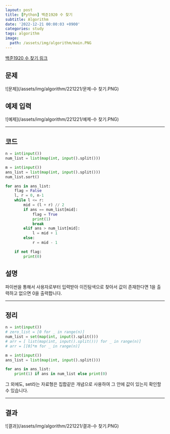```yaml
---
layout: post
title: [Python] 백준1920 수 찾기 
subtitle: Algorithm
date: '2022-12-21 00:00:03 +0900'
categories: study
tags: algorithm
image:
  path: /assets/img/algorithm/main.PNG
---
```


[백준1920 수 찾기 링크](https://www.acmicpc.net/problem/1920)

<!--more-->

## 문제
![문제](/assets/img/algorithm/221221/문제-수 찾기.PNG)

## 예제 입력
![예제](/assets/img/algorithm/221221/예제-수 찾기.PNG)

---

## 코드
```Python
n = int(input())
num_list = list(map(int, input().split()))

m = int(input())
ans_list = list(map(int, input().split()))
num_list.sort()

for ans in ans_list:
    flag = False
    l, r = 0, n-1
    while l <= r:
        mid = (l + r) // 2
        if ans == num_list[mid]:
            flag = True
            print(1)
            break
        elif ans > num_list[mid]:
            l = mid + 1
        else:
            r = mid - 1

    if not flag:
        print(0)
```
## 설명
파이썬을 통해서 사용자로부터 입력받아 이진탐색으로 찾아서 값이 존재한다면 1을 출력하고
없으면 0을 출력합니다. <br>

---

## 정리
```Python
n = int(input())
# zero_list = [0 for _ in range(n)]
num_list = set(map(int, input().split()))
# arr = [ list(map(int, input().split())) for _ in range(n)]
# arr = [[0]*m for _ in range(n)]

m = int(input())
ans_list = list(map(int, input().split()))

for ans in ans_list:
    print(1) if ans in num_list else print(0)
```
그 외에도, set라는 자료형은 집합같은 개념으로 사용하여 그 안에 값이 있는지 확인할 수 있습니다. <br>

---

## 결과
![결과](/assets/img/algorithm/221221/결과-수 찾기.PNG)